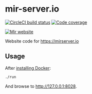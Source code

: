 # mir-server.io
[![CircleCI build status](https://circleci.com/gh/canonical-web-and-design/mir-server.io.svg?style=shield)](https://circleci.com/gh/canonical-web-and-design/mir-server.io) [![Code coverage](https://codecov.io/gh/canonical-web-and-design/mir-server.io/branch/master/graph/badge.svg)](https://codecov.io/gh/canonical-web-and-design/snapcraft.io)

<a href="resources/mirserver-website.png" target="_blank"><img src="resources/mirserver-website.png" alt="Mir website" ></a>

Website code for https://mirserver.io

## Usage

After [installing Docker](https://docs.docker.com/install/):

``` bash
./run
```

And browse to http://127.0.0.1:8028.


